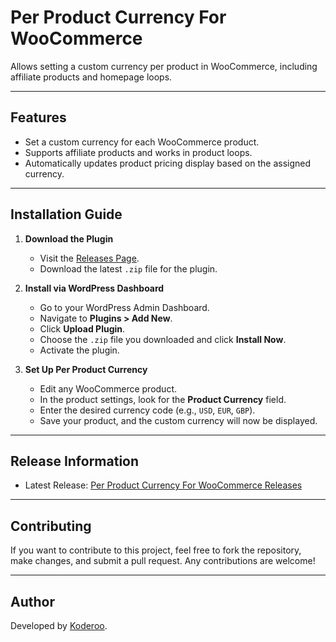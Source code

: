 # Per Product Currency For WooCommerce

Allows setting a custom currency per product in WooCommerce, including affiliate products and homepage loops.

---

## Features
- Set a custom currency for each WooCommerce product.
- Supports affiliate products and works in product loops.
- Automatically updates product pricing display based on the assigned currency.

---

## Installation Guide

1. **Download the Plugin**  
   - Visit the [Releases Page](https://github.com/Koderoo/Per-Product-Currency-For-WooCommerce/releases/).
   - Download the latest `.zip` file for the plugin.

2. **Install via WordPress Dashboard**  
   - Go to your WordPress Admin Dashboard.
   - Navigate to **Plugins > Add New**.
   - Click **Upload Plugin**.
   - Choose the `.zip` file you downloaded and click **Install Now**.
   - Activate the plugin.

3. **Set Up Per Product Currency**  
   - Edit any WooCommerce product.
   - In the product settings, look for the **Product Currency** field.
   - Enter the desired currency code (e.g., `USD`, `EUR`, `GBP`).
   - Save your product, and the custom currency will now be displayed.

---

## Release Information

- Latest Release: [Per Product Currency For WooCommerce Releases](https://github.com/Koderoo/Per-Product-Currency-For-WooCommerce/releases/)

---

## Contributing

If you want to contribute to this project, feel free to fork the repository, make changes, and submit a pull request. Any contributions are welcome!

---

## Author

Developed by [Koderoo](https://github.com/Koderoo).
